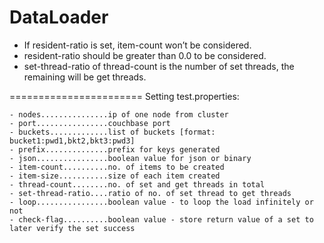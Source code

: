 DataLoader
==========
- If resident-ratio is set, item-count won’t be considered.
- resident-ratio should be greater than 0.0 to be considered.
- set-thread-ratio of thread-count is the number of set threads, the remaining will be get threads.

=======================
Setting test.properties:

    - nodes...............ip of one node from cluster
    - port................couchbase port
    - buckets.............list of buckets [format: bucket1:pwd1,bkt2,bkt3:pwd3]
    - prefix..............prefix for keys generated
    - json................boolean value for json or binary
    - item-count..........no. of items to be created
    - item-size...........size of each item created
    - thread-count........no. of set and get threads in total
    - set-thread-ratio....ratio of no. of set thread to get threads
    - loop................boolean value - to loop the load infinitely or not
    - check-flag..........boolean value - store return value of a set to later verify the set success
